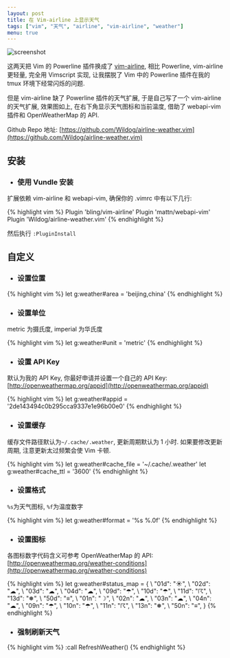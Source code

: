 ```yaml
---
layout: post
title: 在 Vim-airline 上显示天气
tags: ["vim", "天气", "airline", "vim-airline", "weather"]
menu: true
---
```


![screenshot](//wil.dog/static/images/airline-weather-vim-screenshot.png)

这两天把 Vim 的 Powerline 插件换成了 [vim-airline](https://github.com/bling/vim-airline), 相比 Powerline, vim-airline 更轻量, 完全用 Vimscript 实现, 让我摆脱了 Vim 中的 Powerline 插件在我的 tmux 环境下经常闪烁的问题.

但是 vim-airline 缺了 Powerline 插件的天气扩展, 于是自己写了一个 vim-airline 的天气扩展, 效果图如上, 在右下角显示天气图标和当前温度, 借助了 webapi-vim 插件和 OpenWeatherMap 的 API.

Github Repo 地址: [https://github.com/Wildog/airline-weather.vim](https://github.com/Wildog/airline-weather.vim)

## 安装

* ### 使用 Vundle 安装

扩展依赖 vim-airline 和 webapi-vim, 确保你的 .vimrc 中有以下几行:

{% highlight vim %}
Plugin 'bling/vim-airline'
Plugin 'mattn/webapi-vim'
Plugin 'Wildog/airline-weather.vim'
{% endhighlight %}

然后执行 `:PluginInstall`

## 自定义

* ### 设置位置

{% highlight vim %}
let g:weather#area = 'beijing,china'
{% endhighlight %}

* ### 设置单位

metric 为摄氏度, imperial 为华氏度

{% highlight vim %}
let g:weather#unit = 'metric'
{% endhighlight %}

* ### 设置 API Key

默认为我的 API Key, 你最好申请并设置一个自己的 API Key: [http://openweathermap.org/appid](http://openweathermap.org/appid)

{% highlight vim %}
let g:weather#appid = '2de143494c0b295cca9337e1e96b00e0'
{% endhighlight %}

* ### 设置缓存

缓存文件路径默认为`~/.cache/.weather`, 更新周期默认为 1 小时. 如果要修改更新周期, 注意更新太过频繁会使 Vim 卡顿.

{% highlight vim %}
let g:weather#cache_file = '~/.cache/.weather'
let g:weather#cache_ttl = '3600'
{% endhighlight %}

* ### 设置格式

`%s`为天气图标, `%f`为温度数字

{% highlight vim %}
let g:weather#format = '%s %.0f'
{% endhighlight %}

* ### 设置图标

各图标数字代码含义可参考 OpenWeatherMap 的 API: [http://openweathermap.org/weather-conditions](http://openweathermap.org/weather-conditions)

{% highlight vim %}
let g:weather#status_map = {
\ "01d": "☀",
\ "02d": "☁",
\ "03d": "☁",
\ "04d": "☁",
\ "09d": "☂",
\ "10d": "☂",
\ "11d": "☈",
\ "13d": "❅",
\ "50d": "≡",
\ "01n": "☽",
\ "02n": "☁",
\ "03n": "☁",
\ "04n": "☁",
\ "09n": "☂",
\ "10n": "☂",
\ "11n": "☈",
\ "13n": "❅",
\ "50n": "≡",
\}
{% endhighlight %}

* ### 强制刷新天气

{% highlight vim %}
:call RefreshWeather()
{% endhighlight %}
